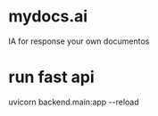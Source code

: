 # mydocs.ai
IA for response your own documentos 

# run fast api
uvicorn backend.main:app --reload

